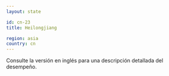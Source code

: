 ```yaml
---
layout: state

id: cn-23
title: Heilongjiang

region: asia
country: cn
---
```


Consulte la versión en inglés para una descripción detallada del desempeño.